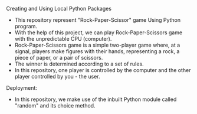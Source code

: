 
Creating and Using Local Python Packages

- This repository represent "Rock-Paper-Scissor" game Using Python program.
- With the help of this project, we can play Rock-Paper-Scissors game with the unpredictable CPU (computer).
- Rock-Paper-Scissors game is a simple two-player game where, at a signal, players make figures with their hands, representing a rock, a piece of paper, or a pair of scissors.
- The winner is determined according to a set of rules.
- In this repository, one player is controlled by the computer and the other player controlled by you - the user.


Deployment:
- In this repository, we make use of the inbuilt Python module called "random" and its choice method.
